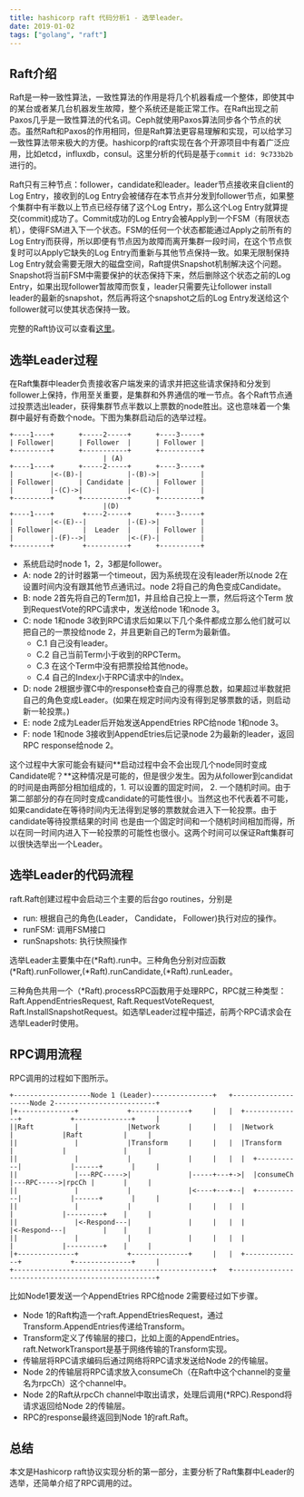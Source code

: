 ```yaml
---
title: hashicorp raft 代码分析1 - 选举leader。
date: 2019-01-02
tags: ["golang", "raft"]
---
```


## Raft介绍

Raft是一种一致性算法，一致性算法的作用是将几个机器看成一个整体，即使其中的某台或者某几台机器发生故障，整个系统还是能正常工作。在Raft出现之前Paxos几乎是一致性算法的代名词。Ceph就使用Paxos算法同步各个节点的状态。虽然Raft和Paxos的作用相同，但是Raft算法更容易理解和实现，可以给学习一致性算法带来极大的方便。hashicorp的raft实现在各个开源项目中有着广泛应用，比如etcd，influxdb，consul。这里分析的代码是基于`commit id: 9c733b2b`进行的。

Raft只有三种节点：follower，candidate和leader。leader节点接收来自client的Log Entry，接收到的Log Entry会被储存在本节点并分发到follower节点，如果整个集群中有半数以上节点已经存储了这个Log Entry，那么这个Log Entry就算提交(commit)成功了。Commit成功的Log Entry会被Apply到一个FSM（有限状态机），使得FSM进入下一个状态。FSM的任何一个状态都能通过Apply之前所有的Log Entry而获得，所以即便有节点因为故障而离开集群一段时间，在这个节点恢复时可以Apply它缺失的Log Entry而重新与其他节点保持一致。如果无限制保持Log Entry就会需要无限大的磁盘空间，Raft提供Snapshot机制解决这个问题。Snapshot将当前FSM中需要保护的状态保持下来，然后删除这个状态之前的Log Entry，如果出现follower暂故障而恢复，leader只需要先让follower install leader的最新的snapshot，然后再将这个snapshot之后的Log Entry发送给这个follower就可以使其状态保持一致。

完整的Raft协议可以查看[这里](https://raft.github.io/raft.pdf)。

## 选举Leader过程

在Raft集群中leader负责接收客户端发来的请求并把这些请求保持和分发到follower上保持，作用至关重要，是集群和外界通信的唯一节点。各个Raft节点通过投票选出leader，获得集群节点半数以上票数的node胜出。这也意味着一个集群中最好有奇数个node。下图为集群启动后的选举过程。

```
+----1----+      +-----2-----+      +----3-----+
| Follower|      | Follower  |      | Follower |
+---------+      +-----------+      +----------+
                       | (A)
+----1----+      +-----2-----+      +----3-----+
|         |<-(B)-|           |-(B)->|          |
| Follower|      | Candidate |      | Follower |
|         |-(C)->|           |<-(C)-|          |
+---------+      +-----------+      +----------+
                       |(D)
+----1----+       +----2-----+      +----3-----+
|         |<-(E)--|          |-(E)->|          |
| Follower|       |  Leader  |      | Follower |
|         |-(F)-->|          |<-(F)-|          |
+---------+       +----------+      +----------+
```

* 系统启动时node 1，2，3都是follower。
* A: node 2的计时器第一个timeout，因为系统现在没有leader所以node 2在设置时间内没有跟其他节点通讯过。node 2将自己的角色变成Candidate。
* B: node 2首先将自己的Term加1，并且给自己投上一票，然后将这个Term 放到RequestVote的RPC请求中，发送给node 1和node 3。
* C: node 1和node 3收到RPC请求后如果以下几个条件都成立那么他们就可以把自己的一票投给node 2，并且更新自己的Term为最新值。
     * C.1 自己没有leader。
     * C.2 自己当前Term小于收到的RPCTerm。
     * C.3 在这个Term中没有把票投给其他node。
     * C.4 自己的Index小于RPC请求中的Index。
* D: node 2根据步骤C中的response检查自己的得票总数，如果超过半数就把自己的角色变成Leader。(如果在规定时间内没有得到足够票数的话，则启动新一轮投票。)
* E: node 2成为Leader后开始发送AppendEtries RPC给node 1和node 3。
* F: node 1和node 3接收到AppendEtries后记录node 2为最新的leader，返回RPC response给node 2。

这个过程中大家可能会有疑问**启动过程中会不会出现几个node同时变成Candidate呢？**这种情况是可能的，但是很少发生。因为从follower到candidat的时间是由两部分相加组成的，1. 可以设置的固定时间， 2. 一个随机时间。由于第二部部分的存在同时变成candidate的可能性很小。当然这也不代表着不可能，如果candidate在等待时间内无法得到足够的票数就会进入下一轮投票。由于candidate等待投票结果的时间
也是由一个固定时间和一个随机时间相加而得，所以在同一时间内进入下一轮投票的可能性也很小。这两个时间可以保证Raft集群可以很快选举出一个Leader。

## 选举Leader的代码流程

raft.Raft创建过程中会启动三个主要的后台go routines，分别是

* run: 根据自己的角色(Leader， Candidate， Follower)执行对应的操作。
* runFSM: 调用FSM接口
* runSnapshots: 执行快照操作

选举Leader主要集中在(*Raft).run中。三种角色分别对应函数(*Raft).runFollower,(*Raft).runCandidate,(*Raft).runLeader。

三种角色共用一个（*Raft).processRPC函数用于处理RPC，RPC就三种类型：Raft.AppendEntriesRequest, Raft.RequestVoteRequest, Raft.InstallSnapshotRequest。如选举Leader过程中描述，前两个RPC请求会在选举Leader时使用。

## RPC调用流程

RPC调用的过程如下图所示。

```
+-------------------Node 1 (Leader)---------------+   +--------------------Node 2-------------------------+
|+--------------+            +--------------+     |   |  +--------------+            +--------------+     |
||Raft          |            |Network       |     |   |  |Network       |            |Raft          |     |
||              |            |Transform     |     |   |  |Transform     |            |              |     |
||              |            |              |     |   |  |  +-----------|            |------+       |     |
||              |---RPC----->|              |-----+---+->|  |consumeCh  |---RPC----->|rpcCh |       |     |
||              |            |              |<----+---+--|  +-----------|            |------+       |     |
||              |            |              |     |   |  |              |            |---------+    |     |
||              |<-Respond---|              |     |   |  |              |<-Respond---|         |    |     |
||              |            |              |     |   |  |              |            |---------+    |     |
|+--------------+            +--------------+     |   |  +--------------+            +--------------+     |
+-------------------------------------------------+   +---------------------------------------------------+
```
比如Node1要发送一个AppendEtries RPC给node 2需要经过如下步骤。

* Node 1的Raft构造一个raft.AppendEtriesRequest，通过Transform.AppendEntries传递给Transform。
* Transform定义了传输层的接口，比如上面的AppendEntries。raft.NetworkTransport是基于网络传输的Transform实现。
* 传输层将RPC请求编码后通过网络将RPC请求发送给Node 2的传输层。
* Node 2的传输层将RPC请求放入consumeCh（在Raft中这个channel的变量名为rpcCh）这个channel中。
* Node 2的Raft从rpcCh channel中取出请求，处理后调用(*RPC).Respond将请求返回给Node 2的传输层。
* RPC的response最终返回到Node 1的raft.Raft。

## 总结

本文是Hashicorp raft协议实现分析的第一部分，主要分析了Raft集群中Leader的选举，还简单介绍了RPC调用的过。